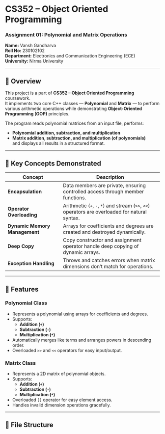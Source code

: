 # CS352 – Object Oriented Programming  
### **Assignment 01: Polynomial and Matrix Operations**
**Name:** Vansh Gandharva  
**Roll No:** 230102102  
**Department:** Electronics and Communication Engineering (ECE)  
**University:** Nirma University  

---

## 📘 Overview
This project is a part of **CS352 – Object Oriented Programming** coursework.  
It implements two core C++ classes — **Polynomial** and **Matrix** — to perform various arithmetic operations while demonstrating **Object-Oriented Programming (OOP)** principles.

The program reads polynomial matrices from an input file, performs:
- **Polynomial addition, subtraction, and multiplication**
- **Matrix addition, subtraction, and multiplication (of polynomials)**  
and displays all results in a structured format.

---

## 🧩 Key Concepts Demonstrated
| Concept | Description |
|----------|-------------|
| **Encapsulation** | Data members are private, ensuring controlled access through member functions. |
| **Operator Overloading** | Arithmetic (`+`, `-`, `*`) and stream (`>>`, `<<`) operators are overloaded for natural syntax. |
| **Dynamic Memory Management** | Arrays for coefficients and degrees are created and destroyed dynamically. |
| **Deep Copy** | Copy constructor and assignment operator handle deep copying of dynamic arrays. |
| **Exception Handling** | Throws and catches errors when matrix dimensions don’t match for operations. |

---

## 🧠 Features
### **Polynomial Class**
- Represents a polynomial using arrays for coefficients and degrees.
- Supports:
  - **Addition (`+`)**
  - **Subtraction (`-`)**
  - **Multiplication (`*`)**
- Automatically merges like terms and arranges powers in descending order.
- Overloaded `>>` and `<<` operators for easy input/output.

### **Matrix Class**
- Represents a 2D matrix of polynomial objects.
- Supports:
  - **Addition (`+`)**
  - **Subtraction (`-`)**
  - **Multiplication (`*`)**
- Overloaded `[]` operator for easy element access.
- Handles invalid dimension operations gracefully.

---

## 📂 File Structure
